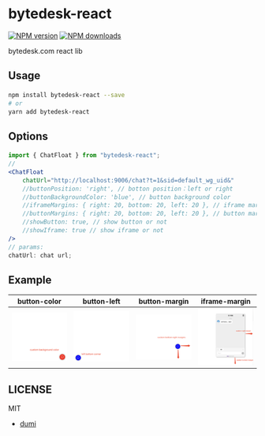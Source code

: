 <!--
 * @Author: jackning 270580156@qq.com
 * @Date: 2023-09-25 13:30:26
 * @LastEditors: jackning 270580156@qq.com
 * @LastEditTime: 2024-06-14 09:41:40
 * @Description: bytedesk.com https://github.com/Bytedesk/bytedesk
 *   Please be aware of the BSL license restrictions before installing Bytedesk IM – 
 *  selling, reselling, or hosting Bytedesk IM as a service is a breach of the terms and automatically terminates your rights under the license. 
 *  仅支持企业内部员工自用，严禁私自用于销售、二次销售或者部署SaaS方式销售 
 *  Business Source License 1.1: https://github.com/Bytedesk/bytedesk/blob/main/LICENSE 
 *  contact: 270580156@qq.com 
 * 联系：270580156@qq.com
 * Copyright (c) 2024 by bytedesk.com, All Rights Reserved. 
-->
# bytedesk-react

[![NPM version](https://img.shields.io/npm/v/bytedesk-react.svg?style=flat)](https://npmjs.org/package/bytedesk-react)
[![NPM downloads](http://img.shields.io/npm/dm/bytedesk-react.svg?style=flat)](https://npmjs.org/package/bytedesk-react)

bytedesk.com react lib

## Usage

```bash
npm install bytedesk-react --save
# or
yarn add bytedesk-react
```

## Options

```jsx
import { ChatFloat } from "bytedesk-react";
// 
<ChatFloat
    chatUrl="http://localhost:9006/chat?t=1&sid=default_wg_uid&"
    //buttonPosition: 'right', // botton position：left or right
    //buttonBackgroundColor: 'blue', // button background color
    //iframeMargins: { right: 20, bottom: 20, left: 20 }, // iframe margins
    //buttonMargins: { right: 20, bottom: 20, left: 20 }, // button margins
    //showButton: true, // show button or not
    //showIframe: true // show iframe or not
/>
// params:
chatUrl: chat url;
```

## Example

| button-color |  button-left | button-margin | iframe-margin |
| :----------: | :----------: | :----------:  | :----------: |
| <img src="./docs/image/button-color.png" width="250"> | <img src="./docs/image/button-left.png" width="250"> | <img src="./docs/image/button-margin.png" width="250"> | <img src="./docs/image/iframe-margin.png" width="250"> |

## LICENSE

MIT

- [dumi](https://d.umijs.org/guide/initialize)
